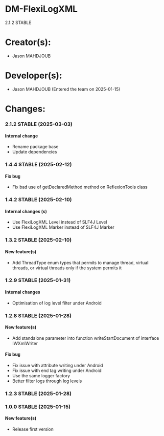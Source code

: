 DM-FlexiLogXML
=====
2.1.2 STABLE 

# Creator(s):
* Jason MAHDJOUB

# Developer(s):
* Jason MAHDJOUB (Entered the team on 2025-01-15)

# Changes:

### 2.1.2 STABLE (2025-03-03)
#### Internal change
* Rename package base
* Update dependencies

### 1.4.4 STABLE (2025-02-12)
#### Fix bug
* Fix bad use of getDeclaredMethod method on ReflexionTools class

 
### 1.4.2 STABLE (2025-02-10)
#### Internal changes (s)
* Use FlexiLogXML Level instead of SLF4J Level
* Use FlexiLogXML Marker instead of SLF4J Marker
 
### 1.3.2 STABLE (2025-02-10)
#### New feature(s)
* Add ThreadType enum types that permits to manage thread, virtual threads, or virtual threads only if the system permits it

### 1.2.9 STABLE (2025-01-31)
#### Internal changes
* Optimisation of log level filter under Android

### 1.2.8 STABLE (2025-01-28)
#### New feature(s)
* Add standalone parameter into function writeStartDocument of interface IWXmlWriter
#### Fix bug
* Fix issue with attribute writing under Android
* Fix issue with end tag writing under Android
* Use the same logger factory
* Better filter logs through log levels


### 1.2.3 STABLE (2025-01-28)

### 1.0.0 STABLE (2025-01-15)
#### New feature(s)
* Release first version
